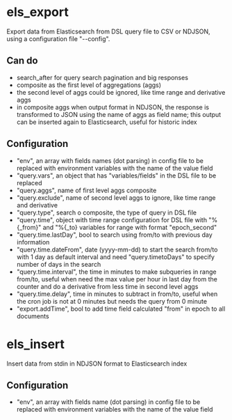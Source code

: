 # els_export

Export data from Elasticsearch from DSL query file to CSV or NDJSON, using a configuration file "--config".

## Can do

- search_after for query search pagination and big responses
- composite as the first level of aggregations (aggs)
- the second level of aggs could be ignored, like time range and derivative aggs
- in composite aggs when output format in NDJSON, the response is transformed to JSON using the name of aggs as field name; this output can be inserted again to Elasticsearch, useful for historic index

## Configuration

- "env", an array with fields names (dot parsing) in config file to be replaced with environment variables with the name of the value field
- "query.vars", an object that has "variables/fields" in the DSL file to be replaced
- "query.aggs", name of first level aggs composite
- "query.exclude", name of second level aggs to ignore, like time range and derivative
- "query.type", search o composite, the type of query in DSL file
- "query.time", object with time range configuration for DSL file with "%{_from}" and "%{_to} variables for range with format "epoch_second"
- "query.time.lastDay", bool to search using from/to with previous day information
- "query.time.dateFrom", date (yyyy-mm-dd) to start the search from/to with 1 day as default interval and need "query.timetoDays" to specify number of days in the search
- "query.time.interval", the time in minutes to make subqueries in range from/to, useful when  need the max value per hour in last day from the counter and do a derivative from less time in second level aggs
- "query.time.delay", time in minutes to subtract in from/to, useful when the cron job is not at 0 minutes but needs the query from 0 minute
- "export.addTime", bool to add time field calculated "from" in epoch to all documents

# els_insert

Insert data from stdin in NDJSON format to Elasticsearch index

## Configuration

- "env", an array with fields name (dot parsing) in config file to be replaced with environment variables with the name of the value field